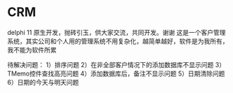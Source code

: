 # CRM
delphi 11 原生开发，抛砖引玉，供大家交流，共同开发。谢谢
这是一个客户管理系统，其实公司和个人用的管理系统不用复杂化，越简单越好，软件是为我所有，我不能为软件所累

待解决问题：
1）排序问题
2）在非全部客户情况下的添加数据库不显示问题
3）TMemo控件查找高亮问题
4）添加数据库后，备注不显示问题
5）日期清除问题
6）日期的今天与明天问题
